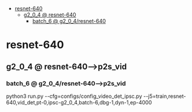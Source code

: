<!-- MarkdownTOC -->

- [resnet-640](#resnet_64_0_)
    - [g2_0_4       @ resnet-640](#g2_0_4___resnet_640_)
        - [batch_6       @ g2_0_4/resnet-640](#batch_6___g2_0_4_resnet_64_0_)

<!-- /MarkdownTOC -->

<a id="resnet_64_0_"></a>
# resnet-640 
<a id="g2_0_4___resnet_640_"></a>
## g2_0_4       @ resnet-640-->p2s_vid
<a id="batch_6___g2_0_4_resnet_64_0_"></a>
### batch_6       @ g2_0_4/resnet-640-->p2s_vid
python3 run.py --cfg=configs/config_video_det_ipsc.py  --j5=train,resnet-640,vid_det,pt-0,ipsc-g2_0_4,batch-6,dbg-1,dyn-1,ep-4000

